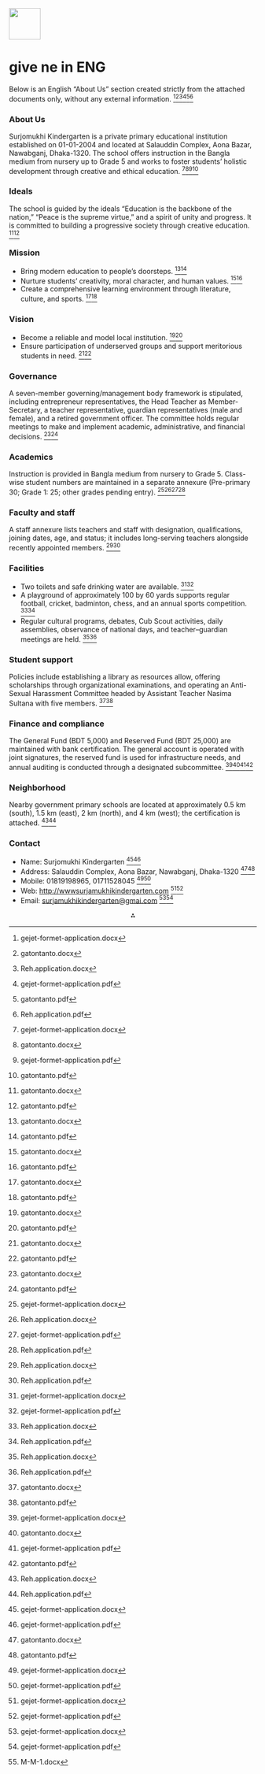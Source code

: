 <img src="https://r2cdn.perplexity.ai/pplx-full-logo-primary-dark%402x.png" style="height:64px;margin-right:32px"/>

# give ne in ENG

Below is an English “About Us” section created strictly from the attached documents only, without any external information. [^1][^2][^3][^4][^5][^6]

### About Us

Surjomukhi Kindergarten is a private primary educational institution established on 01-01-2004 and located at Salauddin Complex, Aona Bazar, Nawabganj, Dhaka-1320. The school offers instruction in the Bangla medium from nursery up to Grade 5 and works to foster students’ holistic development through creative and ethical education. [^1][^2][^4][^5]

### Ideals

The school is guided by the ideals “Education is the backbone of the nation,” “Peace is the supreme virtue,” and a spirit of unity and progress. It is committed to building a progressive society through creative education. [^2][^5]

### Mission

- Bring modern education to people’s doorsteps. [^2][^5]
- Nurture students’ creativity, moral character, and human values. [^2][^5]
- Create a comprehensive learning environment through literature, culture, and sports. [^2][^5]


### Vision

- Become a reliable and model local institution. [^2][^5]
- Ensure participation of underserved groups and support meritorious students in need. [^2][^5]


### Governance

A seven-member governing/management body framework is stipulated, including entrepreneur representatives, the Head Teacher as Member-Secretary, a teacher representative, guardian representatives (male and female), and a retired government officer. The committee holds regular meetings to make and implement academic, administrative, and financial decisions. [^2][^5]

### Academics

Instruction is provided in Bangla medium from nursery to Grade 5. Class-wise student numbers are maintained in a separate annexure (Pre-primary 30; Grade 1: 25; other grades pending entry). [^1][^3][^4][^6]

### Faculty and staff

A staff annexure lists teachers and staff with designation, qualifications, joining dates, age, and status; it includes long-serving teachers alongside recently appointed members. [^3][^6]

### Facilities

- Two toilets and safe drinking water are available. [^1][^4]
- A playground of approximately 100 by 60 yards supports regular football, cricket, badminton, chess, and an annual sports competition. [^3][^6]
- Regular cultural programs, debates, Cub Scout activities, daily assemblies, observance of national days, and teacher–guardian meetings are held. [^3][^6]


### Student support

Policies include establishing a library as resources allow, offering scholarships through organizational examinations, and operating an Anti-Sexual Harassment Committee headed by Assistant Teacher Nasima Sultana with five members. [^2][^5]

### Finance and compliance

The General Fund (BDT 5,000) and Reserved Fund (BDT 25,000) are maintained with bank certification. The general account is operated with joint signatures, the reserved fund is used for infrastructure needs, and annual auditing is conducted through a designated subcommittee. [^1][^2][^4][^5]

### Neighborhood

Nearby government primary schools are located at approximately 0.5 km (south), 1.5 km (east), 2 km (north), and 4 km (west); the certification is attached. [^3][^6]

### Contact

- Name: Surjomukhi Kindergarten [^1][^4]
- Address: Salauddin Complex, Aona Bazar, Nawabganj, Dhaka-1320 [^2][^5]
- Mobile: 01819198965, 01711528045 [^1][^4]
- Web: http://wwwsurjamukhikindergarten.com [^1][^4]
- Email: surjamukhikindergarten@gmai.com [^1][^4]
<span style="display:none">[^7]</span>

<div style="text-align: center">⁂</div>

[^1]: gejet-formet-application.docx

[^2]: gatontanto.docx

[^3]: Reh.application.docx

[^4]: gejet-formet-application.pdf

[^5]: gatontanto.pdf

[^6]: Reh.application.pdf

[^7]: M-M-1.docx

